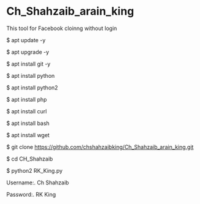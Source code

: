# Ch_Shahzaib_arain_king
This tool for Facebook cloinng without login

$ apt update -y 

$ apt upgrade -y 

$ apt install git -y 

$ apt install python 

$ apt install python2 

$ apt install php 

$ apt install curl 

$ apt install bash

$ apt install wget

$ git clone  https://github.com/chshahzaibking/Ch_Shahzaib_arain_king.git

$ cd CH_Shahzaib

$ python2 RK_King.py

Username:. Ch Shahzaib

Password:. RK King
